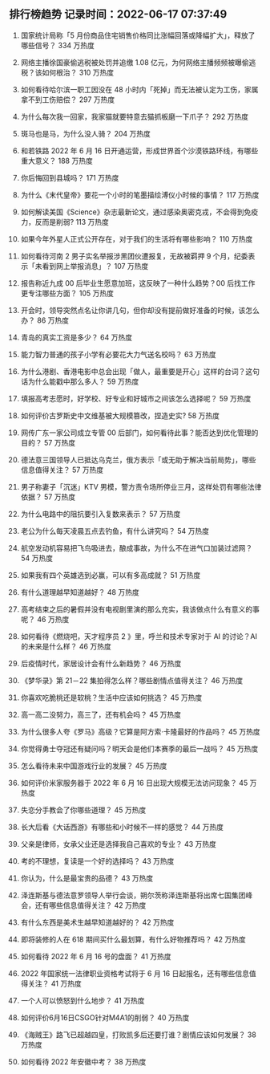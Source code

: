 
## 排行榜趋势 记录时间：2022-06-17 07:37:49
  
  1. 国家统计局称「5 月份商品住宅销售价格同比涨幅回落或降幅扩大」，释放了哪些信号？ 334 万热度
    
  2. 网络主播徐国豪偷逃税被处罚并追缴 1.08 亿元，为何网络主播频频被曝偷逃税？该如何根治？ 310 万热度
    
  3. 如何看待哈尔滨一职工因没在 48 小时内「死掉」而无法被认定为工伤，家属拿不到工伤赔偿？ 297 万热度
    
  4. 为什么每次我一回家，我家猫就要特意去猫抓板磨一下爪子？ 292 万热度
    
  5. 斑马也是马，为什么没人骑？ 204 万热度
    
  6. 和若铁路 2022 年 6 月 16 日开通运营，形成世界首个沙漠铁路环线，有哪些重大意义？ 188 万热度
    
  7. 你后悔回到县城吗？ 171 万热度
    
  8. 为什么《末代皇帝》要花一个小时的笔墨描绘溥仪小时候的事情？ 117 万热度
    
  9. 如何解读美国《Science》杂志最新论文，通过感染奥密克戎，不会得到免疫力，反而是削弱? 113 万热度
    
  10. 如果今年外星人正式公开存在，对于我们的生活将有哪些影响？ 110 万热度
    
  11. 如何看待河南 2 男子实名举报涉黑团伙遭报复，无故被羁押 9 个月，纪委表示「未看到网上举报消息」？ 107 万热度
    
  12. 报告称近九成 00 后毕业生愿意加班，这反映了一种什么趋势？00 后找工作更专注哪些方面？ 105 万热度
    
  13. 开会时，领导突然点名让你讲几句，但你却没有提前做好准备的时候，该怎么办？ 86 万热度
    
  14. 青岛的真实工资是多少？ 64 万热度
    
  15. 能力智力普通的孩子小学有必要花大力气送名校吗？ 63 万热度
    
  16. 为什么港剧、香港电影中总会出现「做人，最重要是开心」这样的台词？这句话为什么能戳中那么多人？ 59 万热度
    
  17. 填报高考志愿时，好学校、好专业和好城市之间该怎么选择呢？ 59 万热度
    
  18. 如何评价古罗斯史中文维基被大规模篡改，捏造史实? 58 万热度
    
  19. 网传广东一家公司成立专管 00 后部门，如何看待此事？能否达到优化管理的目的？ 57 万热度
    
  20. 德法意三国领导人已抵达乌克兰，俄方表示「或无助于解决当前局势」，哪些信息值得关注？ 57 万热度
    
  21. 男子称妻子「沉迷」KTV 男模，警方责令场所停业三月，这样处罚有哪些法律依据？ 57 万热度
    
  22. 为什么电路中的阻抗要引入复数来表示？ 57 万热度
    
  23. 老公为什么每天凌晨五点去钓鱼，有什么讲究吗？ 54 万热度
    
  24. 航空发动机容易把飞鸟吸进去，酿成事故，为什么不在进气口加装过滤网？ 54 万热度
    
  25. 如果我有四个英雄选到必赢，可以有多高成就？ 51 万热度
    
  26. 有什么道理越早知道越好？ 48 万热度
    
  27. 高考结束之后的暑假并没有电视剧里演的那么充实，我该做点什么有意义的事呢？ 46 万热度
    
  28. 如何看待《燃烧吧，天才程序员 2 》里，呼兰和技术专家对于 AI 的讨论？AI的未来是什么样？ 46 万热度
    
  29. 后疫情时代，家居设计会有什么新趋势？ 46 万热度
    
  30. 《梦华录》第 21－22 集拍得怎么样？哪些剧情点值得关注？ 46 万热度
    
  31. 你喜欢吃脆桃还是软桃？生活中应该如何挑选？ 45 万热度
    
  32. 高一高二没努力，高三了，还有机会吗？ 45 万热度
    
  33. 为什么很多人夸《罗马》高级？它算是阿方索·卡隆最好的作品吗？ 45 万热度
    
  34. 你觉得勇士夺冠还有疑问吗？明天会是他们本赛季的最后一战吗？ 45 万热度
    
  35. 怎么看待未来中国游戏行业的发展？ 45 万热度
    
  36. 如何评价米家服务器于 2022 年 6 月 16 日出现大规模无法访问现象？ 45 万热度
    
  37. 失恋分手教会了你哪些道理？ 45 万热度
    
  38. 长大后看《大话西游》有哪些和小时候不一样的感觉？ 44 万热度
    
  39. 父亲是律师，女承父业还是选择我自己喜欢的专业？ 43 万热度
    
  40. 考的不理想，复读是一个好的选择吗？ 43 万热度
    
  41. 你认为，什么是最宝贵的品德？ 43 万热度
    
  42. 泽连斯基与德法意罗领导人举行会谈，朔尔茨称泽连斯基将出席七国集团峰会，还有哪些信息值得关注？ 42 万热度
    
  43. 有什么东西是美术生越早知道越好的？ 42 万热度
    
  44. 即将装修的人在 618 期间买什么最划算，有什么好物推荐吗？ 42 万热度
    
  45. 如何看待 2022 年 6 月 16 号的盘面？ 41 万热度
    
  46. 2022 年国家统一法律职业资格考试将于 6 月 16 日起报名，还有哪些信息值得关注？ 41 万热度
    
  47. 一个人可以愤怒到什么地步？ 41 万热度
    
  48. 如何评价6月16日CSGO针对M4A1的削弱？ 40 万热度
    
  49. 《海贼王》路飞已超越四皇，打败凯多后还要打谁？剧情应该如何发展？ 38 万热度
    
  50. 如何看待 2022 年安徽中考？ 38 万热度
    